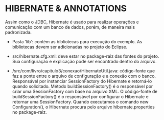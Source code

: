 HIBERNATE & ANNOTATIONS
=======================

Assim como o JDBC, Hibernate é usado para realizar operações e comunicação com um banco de dados, porém, de maneira mais padronizada.

- Pasta 'lib': contém as bibliotecas para execução do exemplo. As bibliotecas devem ser adicionadas no projeto do Eclipse.

- src/hibernate.cfg.xml: deve estar no package-raiz das fontes do projeto. Sua configuração e explicação pode ser encontrado dentro do arquivo.

- /src/com/livro/capitulo3/conexao/HibernateUtil.java: código-fonte que faz a ponte entre o arquivo de configuração e a conexão com o banco. Responsável por instanciar SessionFactory do Hibernate e retorná-lo quando solicitado. Método buildSessionFactory() é o responsável por criar uma SessionFactory com base no arquivo XML. O código-fonte de buildSessionFactory() é o responsável por configurar o Hibernate e retornar uma SessionFactory. Quando executamos o comando new Configuration(), o Hibernate procura pelo arquivo hibernate.properties no package-raiz.
